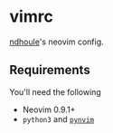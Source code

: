 # vimrc

[ndhoule](https://github.com/ndhoule)'s neovim config.

## Requirements

You'll need the following

- Neovim 0.9.1+
- `python3` and [`pynvim`](https://github.com/neovim/pynvim)
